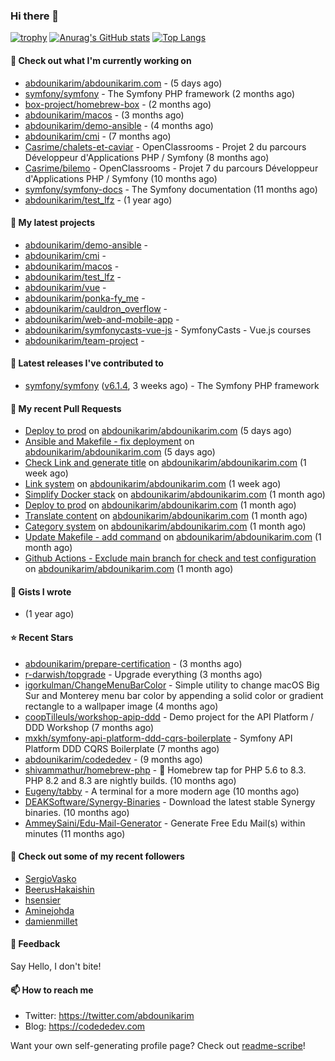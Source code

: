 ### Hi there 👋

[![trophy](https://github-profile-trophy.vercel.app/?username=abdounikarim&theme=onestar&row=1&column=7&no-frame=true&margin-w=13)](https://github.com/ryo-ma/github-profile-trophy)
[![Anurag's GitHub stats](https://github-readme-stats.vercel.app/api?username=abdounikarim&show_icons=true&theme=dark&count_private=true&hide_border=true)](https://github.com/anuraghazra/github-readme-stats)
[![Top Langs](https://github-readme-stats.vercel.app/api/top-langs/?username=abdounikarim&langs_count=8&layout=compact&theme=dark&hide_border=true)](https://github.com/anuraghazra/github-readme-stats)

#### 👷 Check out what I'm currently working on

- [abdounikarim/abdounikarim.com](https://github.com/abdounikarim/abdounikarim.com) -  (5 days ago)
- [symfony/symfony](https://github.com/symfony/symfony) - The Symfony PHP framework (2 months ago)
- [box-project/homebrew-box](https://github.com/box-project/homebrew-box) -  (2 months ago)
- [abdounikarim/macos](https://github.com/abdounikarim/macos) -  (3 months ago)
- [abdounikarim/demo-ansible](https://github.com/abdounikarim/demo-ansible) -  (4 months ago)
- [abdounikarim/cmi](https://github.com/abdounikarim/cmi) -  (7 months ago)
- [Casrime/chalets-et-caviar](https://github.com/Casrime/chalets-et-caviar) - OpenClassrooms - Projet 2 du parcours Développeur d&#39;Applications PHP / Symfony (8 months ago)
- [Casrime/bilemo](https://github.com/Casrime/bilemo) - OpenClassrooms - Projet 7 du parcours Développeur d&#39;Applications PHP / Symfony (10 months ago)
- [symfony/symfony-docs](https://github.com/symfony/symfony-docs) - The Symfony documentation (11 months ago)
- [abdounikarim/test_lfz](https://github.com/abdounikarim/test_lfz) -  (1 year ago)

#### 🌱 My latest projects

- [abdounikarim/demo-ansible](https://github.com/abdounikarim/demo-ansible) - 
- [abdounikarim/cmi](https://github.com/abdounikarim/cmi) - 
- [abdounikarim/macos](https://github.com/abdounikarim/macos) - 
- [abdounikarim/test_lfz](https://github.com/abdounikarim/test_lfz) - 
- [abdounikarim/vue](https://github.com/abdounikarim/vue) - 
- [abdounikarim/ponka-fy_me](https://github.com/abdounikarim/ponka-fy_me) - 
- [abdounikarim/cauldron_overflow](https://github.com/abdounikarim/cauldron_overflow) - 
- [abdounikarim/web-and-mobile-app](https://github.com/abdounikarim/web-and-mobile-app) - 
- [abdounikarim/symfonycasts-vue-js](https://github.com/abdounikarim/symfonycasts-vue-js) - SymfonyCasts - Vue.js courses
- [abdounikarim/team-project](https://github.com/abdounikarim/team-project) - 

#### 🔭 Latest releases I've contributed to

- [symfony/symfony](https://github.com/symfony/symfony) ([v6.1.4](https://github.com/symfony/symfony/releases/tag/v6.1.4), 3 weeks ago) - The Symfony PHP framework

#### 🔨 My recent Pull Requests

- [Deploy to prod](https://github.com/abdounikarim/abdounikarim.com/pull/167) on [abdounikarim/abdounikarim.com](https://github.com/abdounikarim/abdounikarim.com) (5 days ago)
- [Ansible and Makefile - fix deployment](https://github.com/abdounikarim/abdounikarim.com/pull/166) on [abdounikarim/abdounikarim.com](https://github.com/abdounikarim/abdounikarim.com) (5 days ago)
- [Check Link and generate title](https://github.com/abdounikarim/abdounikarim.com/pull/165) on [abdounikarim/abdounikarim.com](https://github.com/abdounikarim/abdounikarim.com) (1 week ago)
- [Link system](https://github.com/abdounikarim/abdounikarim.com/pull/163) on [abdounikarim/abdounikarim.com](https://github.com/abdounikarim/abdounikarim.com) (1 week ago)
- [Simplify Docker stack](https://github.com/abdounikarim/abdounikarim.com/pull/162) on [abdounikarim/abdounikarim.com](https://github.com/abdounikarim/abdounikarim.com) (1 month ago)
- [Deploy to prod](https://github.com/abdounikarim/abdounikarim.com/pull/161) on [abdounikarim/abdounikarim.com](https://github.com/abdounikarim/abdounikarim.com) (1 month ago)
- [Translate content](https://github.com/abdounikarim/abdounikarim.com/pull/159) on [abdounikarim/abdounikarim.com](https://github.com/abdounikarim/abdounikarim.com) (1 month ago)
- [Category system](https://github.com/abdounikarim/abdounikarim.com/pull/157) on [abdounikarim/abdounikarim.com](https://github.com/abdounikarim/abdounikarim.com) (1 month ago)
- [Update Makefile - add command](https://github.com/abdounikarim/abdounikarim.com/pull/154) on [abdounikarim/abdounikarim.com](https://github.com/abdounikarim/abdounikarim.com) (1 month ago)
- [Github Actions - Exclude main branch for check and test configuration](https://github.com/abdounikarim/abdounikarim.com/pull/153) on [abdounikarim/abdounikarim.com](https://github.com/abdounikarim/abdounikarim.com) (1 month ago)

#### 📓 Gists I wrote

- [](https://gist.github.com/b237278802559acb0bcf1e2516ba718e) (1 year ago)

#### ⭐ Recent Stars

- [abdounikarim/prepare-certification](https://github.com/abdounikarim/prepare-certification) -  (3 months ago)
- [r-darwish/topgrade](https://github.com/r-darwish/topgrade) - Upgrade everything (3 months ago)
- [igorkulman/ChangeMenuBarColor](https://github.com/igorkulman/ChangeMenuBarColor) - Simple utility to change macOS Big Sur and Monterey menu bar color by appending a solid color or gradient rectangle to a wallpaper image (4 months ago)
- [coopTilleuls/workshop-apip-ddd](https://github.com/coopTilleuls/workshop-apip-ddd) - Demo project for the API Platform / DDD Workshop (7 months ago)
- [mxkh/symfony-api-platform-ddd-cqrs-boilerplate](https://github.com/mxkh/symfony-api-platform-ddd-cqrs-boilerplate) - Symfony API Platform DDD CQRS Boilerplate (7 months ago)
- [abdounikarim/codededev](https://github.com/abdounikarim/codededev) -  (9 months ago)
- [shivammathur/homebrew-php](https://github.com/shivammathur/homebrew-php) - :beer: Homebrew tap for PHP 5.6 to 8.3. PHP 8.2 and 8.3 are nightly builds. (10 months ago)
- [Eugeny/tabby](https://github.com/Eugeny/tabby) - A terminal for a more modern age (10 months ago)
- [DEAKSoftware/Synergy-Binaries](https://github.com/DEAKSoftware/Synergy-Binaries) - Download the latest stable Synergy binaries. (10 months ago)
- [AmmeySaini/Edu-Mail-Generator](https://github.com/AmmeySaini/Edu-Mail-Generator) - Generate Free Edu Mail(s) within minutes (11 months ago)

#### 👯 Check out some of my recent followers

- [SergioVasko](https://github.com/SergioVasko)
- [BeerusHakaishin](https://github.com/BeerusHakaishin)
- [hsensier](https://github.com/hsensier)
- [Aminejohda](https://github.com/Aminejohda)
- [damienmillet](https://github.com/damienmillet)

#### 💬 Feedback

Say Hello, I don't bite!

#### 📫 How to reach me

- Twitter: https://twitter.com/abdounikarim
- Blog: https://codededev.com

Want your own self-generating profile page? Check out [readme-scribe](https://github.com/muesli/readme-scribe)!
